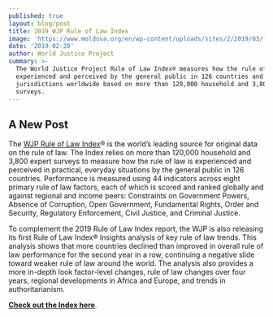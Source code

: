 ```yaml
---
published: true
layout: blog/post
title: 2019 WJP Rule of Law Index
image: 'https://www.moldova.org/en/wp-content/uploads/sites/2/2019/03/featured3.jpg'
date: '2019-02-28'
author: World Justice Project
summary: >-
  The World Justice Project Rule of Law Index® measures how the rule of law is
  experienced and perceived by the general public in 126 countries and
  jurisdictions worldwide based on more than 120,000 household and 3,800 expert
  surveys.
---
```

## A New Post

The [WJP Rule of Law Index](https://worldjusticeproject.org/our-work/research-and-data/wjp-rule-law-index-2019)® is the world’s leading source for original data on the rule of law. The Index relies on more than 120,000 household and 3,800 expert surveys to measure how the rule of law is experienced and perceived in practical, everyday situations by the general public in 126 countries. Performance is measured using 44 indicators across eight primary rule of law factors, each of which is scored and ranked globally and against regional and income peers: Constraints on Government Powers, Absence of Corruption, Open Government, Fundamental Rights, Order and Security, Regulatory Enforcement, Civil Justice, and Criminal Justice. 

To complement the 2019 Rule of Law Index report, the WJP is also releasing its first Rule of Law Index® Insights analysis of key rule of law trends. This analysis shows that more countries declined than improved in overall rule of law performance for the second year in a row, continuing a negative slide toward weaker rule of law around the world. The analysis also provides a more in-depth look factor-level changes, rule of law changes over four years, regional developments in Africa and Europe, and trends in authoritarianism. 

**[Check out the Index here](https://worldjusticeproject.org/our-work/research-and-data/wjp-rule-law-index-2019)**.